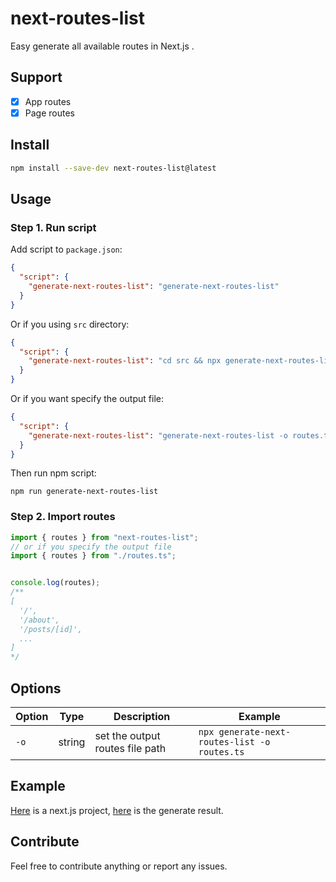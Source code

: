 # next-routes-list

Easy generate all available routes in Next.js .

## Support

- [x] App routes
- [x] Page routes

## Install

```bash
npm install --save-dev next-routes-list@latest
```

## Usage

### Step 1. Run script

Add script to `package.json`:

```json
{
  "script": {
    "generate-next-routes-list": "generate-next-routes-list"
  }
}
```

Or if you using `src` directory:

```json
{
  "script": {
    "generate-next-routes-list": "cd src && npx generate-next-routes-list"
  }
}
```

Or if you want specify the output file:

```json
{
  "script": {
    "generate-next-routes-list": "generate-next-routes-list -o routes.ts"
  }
}
```

Then run npm script:

```shell
npm run generate-next-routes-list
```

### Step 2. Import routes

```ts
import { routes } from "next-routes-list";
// or if you specify the output file
import { routes } from "./routes.ts";


console.log(routes);
/**
[
  '/',
  '/about',
  '/posts/[id]',
  ...
]
*/
```

## Options

| Option | Type   | Description                     | Example                                      |
| ------ | ------ | ------------------------------- | -------------------------------------------- |
| `-o`   | string | set the output routes file path | `npx generate-next-routes-list -o routes.ts` |

## Example

[Here](https://github.com/Emiyaaaaa/next-routes-list/tree/main/test/next-project) is a next.js project, [here](https://github.com/Emiyaaaaa/next-routes-list/blob/main/test/routes.js) is the generate result.

## Contribute

Feel free to contribute anything or report any issues.
